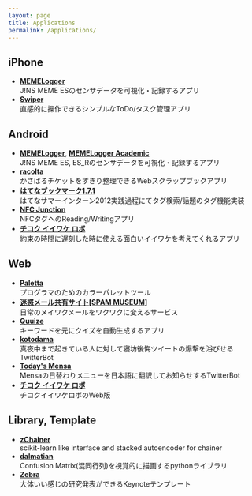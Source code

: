 ```yaml
---
layout: page
title: Applications
permalink: /applications/
---
```


## iPhone

* <a href = "https://itunes.apple.com/us/app/memelogger/id1073074817"><span style="font-weight: 700;">MEMELogger</span></a><br>J!NS MEME ESのセンサデータを可視化・記録するアプリ
* <a href = "https://itunes.apple.com/jp/app/swiper-zhi-gan-cao-zuodetodo/id631354108"><span style="font-weight: 700;">Swiper</span></a><br>直感的に操作できるシンプルなToDo/タスク管理アプリ

## Android

* <a href="https://play.google.com/store/apps/details?id=io.shoya.memelogger_android_developers"><span style="font-weight: 700;">MEMELogger</span></a>, <a href="https://play.google.com/store/apps/details?id=io.shoya.memelogger_android_academic"><span style="font-weight: 700;">MEMELogger Academic</span></a><br>J!NS MEME ES, ES_Rのセンサデータを可視化・記録するアプリ
* <a href = "https://play.google.com/store/apps/details?id=com.racolta"><span style="font-weight: 700;">racolta</span></a><br>かさばるチケットをすきり整理できるWebスクラップブックアプリ
* <a href = "http://hatena.g.hatena.ne.jp/hatenabookmark/20120906/1346904246"><span style="font-weight: 700;">はてなブックマーク1.7.1</span></a><br>はてなサマーインターン2012実践過程にてタグ検索/話題のタグ機能実装
* <a href = "https://play.google.com/store/apps/details?id=com.mrk1869.nfcjunction"><span style="font-weight: 700;">NFC Junction</span></a><br>NFCタグへのReading/Writingアプリ
* <a href = "http://market.android.com/search?q=%E3%83%81%E3%82%B3%E3%82%AF%E3%82%A4%E3%82%A4%E3%83%AF%E3%82%B1%E3%83%AD%E3%83%9C"><span style="font-weight: 700;">チコク イイワケ ロボ</span></a><br>約束の時間に遅刻した時に使える面白いイイワケを考えてくれるアプリ

## Web

* <a href = "http://paletta.mrk1869.com"><span style="font-weight: 700;">Paletta</span></a><br>プログラマのためのカラーパレットツール
* <a href = "http://meiwaku.me/"><span style="font-weight: 700;">迷惑メール共有サイト[SPAM MUSEUM]</span></a><br>日常のメイワクメールをワクワクに変えるサービス
* <a href = "http://quuize.com/"><span style="font-weight: 700;">Quuize</span></a><br>キーワードを元にクイズを自動生成するアプリ
* <a href = "http://markovlabo.net/kotodama/"><span style="font-weight: 700;">kotodama</span></a><br>真夜中まで起きている人に対して寝坊後悔ツイートの爆撃を浴びせるTwitterBot
* <a href = "https://twitter.com/TodaysMensa"><span style="font-weight: 700;">Today's Mensa</span></a><br>Mensaの日替わりメニューを日本語に翻訳してお知らせするTwitterBot
* <a href = "http://mrk1869.sakura.ne.jp/belate/"><span style="font-weight: 700;">チコク イイワケ ロボ</span></a><br>チコクイイワケロボのWeb版


## Library, Template

* <a href = "https://pypi.python.org/pypi/zChainer/"><span style="font-weight: 700;">zChainer</span></a><br>scikit-learn like interface and stacked autoencoder for chainer
* <a href = "https://pypi.python.org/pypi/dalmatian/"><span style="font-weight: 700;">dalmatian</span></a><br>Confusion Matrix(混同行列)を視覚的に描画するpythonライブラリ
* <a href = "https://github.com/shoya140/zebra"><span style="font-weight: 700;">Zebra</span></a><br>大体いい感じの研究発表ができるKeynoteテンプレート
